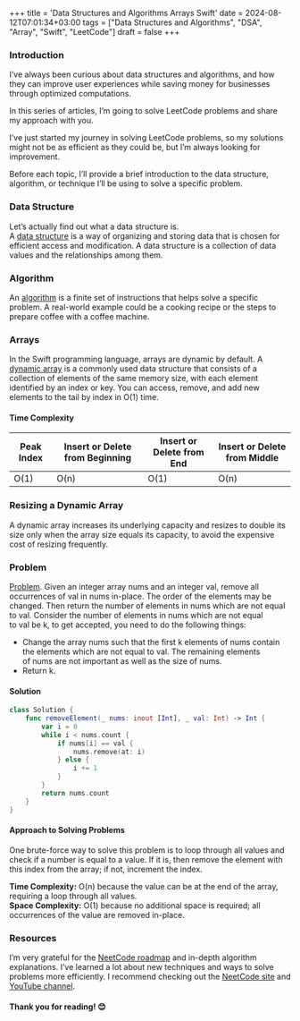 +++
title = 'Data Structures and Algorithms Arrays Swift'
date = 2024-08-12T07:01:34+03:00
tags = ["Data Structures and Algorithms", "DSA", "Array", "Swift", "LeetCode"]
draft = false
+++


### Introduction
I’ve always been curious about data structures and algorithms, and how they can improve user experiences while saving money for businesses through optimized computations.

In this series of articles, I’m going to solve LeetCode problems and share my approach with you.

I’ve just started my journey in solving LeetCode problems, so my solutions might not be as efficient as they could be, but I’m always looking for improvement.

Before each topic, I’ll provide a brief introduction to the data structure, algorithm, or technique I’ll be using to solve a specific problem.

### Data Structure
Let’s actually find out what a data structure is.  
A [data structure](https://en.wikipedia.org/wiki/Data_structure) is a way of organizing and storing data that is chosen for efficient access and modification. A data structure is a collection of data values and the relationships among them.

### Algorithm
An [algorithm](https://en.wikipedia.org/wiki/Algorithm) is a finite set of instructions that helps solve a specific problem. A real-world example could be a cooking recipe or the steps to prepare coffee with a coffee machine.

### Arrays
In the Swift programming language, arrays are dynamic by default. A [dynamic array](https://en.wikipedia.org/wiki/Dynamic_array) is a commonly used data structure that consists of a collection of elements of the same memory size, with each element identified by an index or key. You can access, remove, and add new elements to the tail by index in O(1) time.

#### Time Complexity
| Peak Index | Insert or Delete from Beginning | Insert or Delete from End | Insert or Delete from Middle |
|------------|---------------------------------|---------------------------|-----------------------------|
| O(1)       | O(n)                            | O(1)                       | O(n)                        |

### Resizing a Dynamic Array
A dynamic array increases its underlying capacity and resizes to double its size only when the array size equals its capacity, to avoid the expensive cost of resizing frequently.

### Problem
[Problem](https://leetcode.com/problems/remove-element/description/?envType=study-plan-v2&envId=top-interview-150).
Given an integer array nums and an integer val, remove all occurrences of val in nums in-place. The order of the elements may be changed. Then return the number of elements in nums which are not equal to val.
Consider the number of elements in nums which are not equal to val be k, to get accepted, you need to do the following things:
* Change the array nums such that the first k elements of nums contain the elements which are not equal to val. The remaining elements of nums are not important as well as the size of nums.
* Return k.

#### Solution

``` swift
class Solution {
    func removeElement(_ nums: inout [Int], _ val: Int) -> Int {
        var i = 0
        while i < nums.count {
            if nums[i] == val {
                nums.remove(at: i)
            } else {
                i += 1
            }
        }
        return nums.count
    }
}

```

#### Approach to Solving Problems
One brute-force way to solve this problem is to loop through all values and check if a number is equal to a value. If it is, then remove the element with this index from the array; if not, increment the index.

**Time Complexity:** O(n) because the value can be at the end of the array, requiring a loop through all values.  
**Space Complexity:** O(1) because no additional space is required; all occurrences of the value are removed in-place.

### Resources
I’m very grateful for the [NeetCode roadmap](https://neetcode.io/roadmap) and in-depth algorithm explanations. I’ve learned a lot about new techniques and ways to solve problems more efficiently. I recommend checking out the [NeetCode site](https://neetcode.io) and [YouTube channel](https://www.youtube.com/c/neetcode).

#### Thank you for reading! 😊

